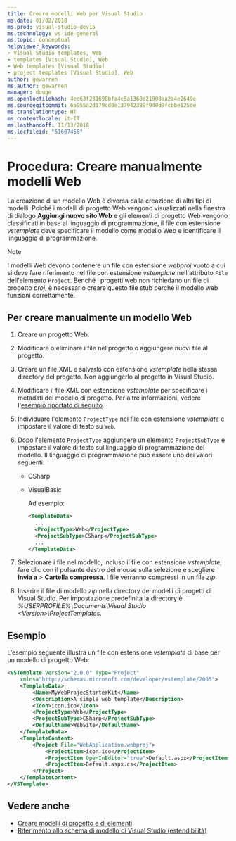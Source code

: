 ```yaml
---
title: Creare modelli Web per Visual Studio
ms.date: 01/02/2018
ms.prod: visual-studio-dev15
ms.technology: vs-ide-general
ms.topic: conceptual
helpviewer_keywords:
- Visual Studio templates, Web
- templates [Visual Studio], Web
- Web templates [Visual Studio]
- project templates [Visual Studio], Web
author: gewarren
ms.author: gewarren
manager: douge
ms.openlocfilehash: 4ec63f231698bfa4c5a1360d21908aa2a4e2649e
ms.sourcegitcommit: 6a955a2d179cd0e137942389f940d9fcbbe125de
ms.translationtype: HT
ms.contentlocale: it-IT
ms.lasthandoff: 11/13/2018
ms.locfileid: "51607458"
---
```

# <a name="how-to-manually-create-web-templates"></a>Procedura: Creare manualmente modelli Web

La creazione di un modello Web è diversa dalla creazione di altri tipi di modelli. Poiché i modelli di progetto Web vengono visualizzati nella finestra di dialogo **Aggiungi nuovo sito Web** e gli elementi di progetto Web vengono classificati in base al linguaggio di programmazione, il file con estensione *vstemplate* deve specificare il modello come modello Web e identificare il linguaggio di programmazione.

> [!NOTE]
> I modelli Web devono contenere un file con estensione *webproj* vuoto a cui si deve fare riferimento nel file con estensione *vstemplate* nell'attributo `File` dell'elemento `Project`. Benché i progetti web non richiedano un file di progetto *proj*, è necessario creare questo file stub perché il modello web funzioni correttamente.

## <a name="to-manually-create-a-web-template"></a>Per creare manualmente un modello Web

1. Creare un progetto Web.

2. Modificare o eliminare i file nel progetto o aggiungere nuovi file al progetto.

3. Creare un file XML e salvarlo con estensione *vstemplate* nella stessa directory del progetto. Non aggiungerlo al progetto in Visual Studio.

4. Modificare il file XML con estensione *vstemplate* per specificare i metadati del modello di progetto. Per altre informazioni, vedere l'[esempio riportato di seguito](#example).

5. Individuare l'elemento `ProjectType` nel file con estensione *vstemplate* e impostare il valore di testo su `Web`.

6. Dopo l'elemento `ProjectType` aggiungere un elemento `ProjectSubType` e impostare il valore di testo sul linguaggio di programmazione del modello. Il linguaggio di programmazione può essere uno dei valori seguenti:

   - CSharp
   - VisualBasic

     Ad esempio:

     ```xml
     <TemplateData>
       ...
       <ProjectType>Web</ProjectType>
       <ProjectSubType>CSharp</ProjectSubType>
       ...
     </TemplateData>
     ```

7. Selezionare i file nel modello, incluso il file con estensione *vstemplate*, fare clic con il pulsante destro del mouse sulla selezione e scegliere **Invia a** > **Cartella compressa**. I file verranno compressi in un file *zip*.

8. Inserire il file di modello *zip* nella directory dei modelli di progetti di Visual Studio. Per impostazione predefinita la directory è  *%USERPROFILE%\Documents\Visual Studio \<Version\>\ProjectTemplates*.

## <a name="example"></a>Esempio

L'esempio seguente illustra un file con estensione *vstemplate* di base per un modello di progetto Web:

```xml
<VSTemplate Version="2.0.0" Type="Project"
    xmlns="http://schemas.microsoft.com/developer/vstemplate/2005">
    <TemplateData>
        <Name>MyWebProjecStarterKit</Name>
        <Description>A simple web template</Description>
        <Icon>icon.ico</Icon>
        <ProjectType>Web</ProjectType>
        <ProjectSubType>CSharp</ProjectSubType>
        <DefaultName>WebSite</DefaultName>
    </TemplateData>
    <TemplateContent>
        <Project File="WebApplication.webproj">
            <ProjectItem>icon.ico</ProjectItem>
            <ProjectItem OpenInEditor="true">Default.aspx</ProjectItem>
            <ProjectItem>Default.aspx.cs</ProjectItem>
        </Project>
    </TemplateContent>
</VSTemplate>
```

## <a name="see-also"></a>Vedere anche

- [Creare modelli di progetto e di elementi](../ide/creating-project-and-item-templates.md)
- [Riferimento allo schema di modello di Visual Studio (estendibilità)](../extensibility/visual-studio-template-schema-reference.md)
